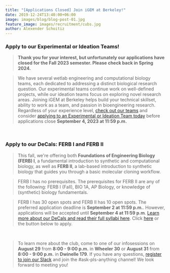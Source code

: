 ```yaml
---
title: "[Applications Closed] Join iGEM at Berkeley!"
date: 2019-12-24T13:40:00+06:00
image: images/blog/blog-post-01.jpg
feature_image: images/recruitment/cubs.jpg
author: Alexender Schoitiz
---
```

### Apply to our Experimental or Ideation Teams!

> **Thank you for your interest, but unfortunately our applications have closed for the Fall 2023 semester. Please check back in Spring 2024.**

> We have several wetlab engineering and computational biology teams, each dedicated to addressing a distinct biological research question. Our experimental teams continue work on well-defined projects, while our ideation teams focus on exploring novel research areas. Joining iGEM at Berkeley helps build your technical skillset, ability to work as a team, and passion in bioengineering research. Regardless of your experience level, [check out our teams](/teams) and consider [applying to an Experimental or Ideation Team today](https://forms.gle/c4TgnW8mzwJ5iUWt8) before applications close **September 4, 2023 at 11:59 p.m.**

&nbsp;

### Apply to our DeCals: FERB I and FERB II

> This fall, we're offering both **Foundations of Engineering Biology (FERB) I**, a fundamental introduction to synthetic and computational biology, as well as **FERB II**, a lab-based introduction to synthetic biology that guides you through a basic molecular cloning workflow. 

> FERB I has no prerequisites. The prerequisites for FERB II are any of the following: FERB I (Fall), BIO 1A, AP Biology, or knowledge of (synthetic) biology fundamentals.

> FERB I has 30 open spots and FERB II has 10 open spots. The preferred application deadline is **September 2 at 11:59 p.m.**. However, applications will be accepted until **September 4 at 11:59 p.m**. [Learn more about our DeCals and read their full syllabi here](https://igem.berkeley.edu/ferb). Click [here](https://linktr.ee/igematberkeleydecals) or the button below to apply.

&nbsp;

> To learn more about the club, come to one of our infosessions on **August 29** from **8:00 - 9:00 p.m.** in **Wheeler 30** or **August 31** from **8:00 - 9:00 p.m.** in **Dwinelle 179**. If you have any questions, [register to join our Slack](https://docs.google.com/forms/u/4/d/e/1FAIpQLSciPYdSDdNb4FvcPPpFazVGbXGj0E5AF2ZrsiZi8MT6jDlGfQ/viewform?usp=send_form) and join the #ask-pls-anything channel! We look forward to meeting you!